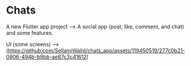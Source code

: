 # Chats

A new Flutter app project  --> A social app (post, like, comment, and chat) and some features.

UI (some screens) --> (https://github.com/SellamiWalid/chats_app/assets/119450519/277c0b21-0906-494b-b9bb-ae87c3c41612)


